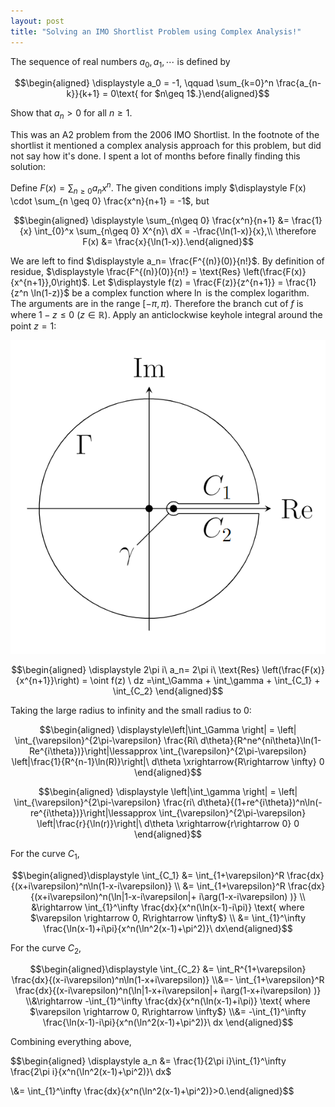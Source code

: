 ```yaml
---
layout: post
title: "Solving an IMO Shortlist Problem using Complex Analysis!"
---
```


The sequence of real numbers $a_0, a_1,\cdots$ is defined by

$$\begin{aligned} \displaystyle a_0 = -1, \qquad \sum_{k=0}^n \frac{a_{n-k}}{k+1} = 0\text{ for $n\geq 1$.}\end{aligned}$$

Show that $a_n>0$ for all $n\geq 1$.

This was an A2 problem from the 2006 IMO Shortlist. In the footnote of the shortlist it mentioned a complex analysis approach for this problem, but did not say how it's done. I spent a lot of months before finally finding this solution:

Define $\displaystyle F(x) = \sum_{n\geq 0} a_nx^n$. The given conditions imply $\displaystyle F(x) \cdot \sum_{n \geq 0} \frac{x^n}{n+1} = -1$, but

$$\begin{aligned} \displaystyle \sum_{n\geq 0} \frac{x^n}{n+1} &= \frac{1}{x} \int_{0}^x \sum_{n\geq 0} X^{n}\ dX = -\frac{\ln(1-x)}{x},\\
\therefore F(x) &= \frac{x}{\ln(1-x)}.\end{aligned}$$

We are left to find $\displaystyle a_n= \frac{F^{(n)}(0)}{n!}$. By definition of residue, $\displaystyle \frac{F^{(n)}(0)}{n!} = \text{Res} \left(\frac{F(x)}{x^{n+1}},0\right)$.
Let $\displaystyle f(z) = \frac{F(z)}{z^{n+1}} = \frac{1}{z^n \ln(1-z)}$ be a complex function where $\ln$ is the complex logarithm. The arguments are in the range $[-\pi,\pi)$. Therefore the branch cut of $f$ is where $1-z \leq 0 \ (z\in \mathbb{R})$. Apply an anticlockwise keyhole integral around the point $z=1$:

 ![The Contour](/downloads/coutour.png) 

$$\begin{aligned} \displaystyle 2\pi i\ a_n= 2\pi i\ \text{Res} \left(\frac{F(x)}{x^{n+1}}\right) = \oint f(z) \ dz =\int_\Gamma + \int_\gamma + \int_{C_1} + \int_{C_2} \end{aligned}$$

Taking the large radius to infinity and the small radius to 0:

$$\begin{aligned} \displaystyle\left|\int_\Gamma \right| = \left| \int_{\varepsilon}^{2\pi-\varepsilon} \frac{Ri\ d\theta}{R^ne^{ni\theta}\ln(1-Re^{i\theta})}\right|\lessapprox \int_{\varepsilon}^{2\pi-\varepsilon} \left|\frac{1}{R^{n-1}\ln(R)}\right|\ d\theta \xrightarrow{R\rightarrow \infty} 0 \end{aligned}$$

$$\begin{aligned} \displaystyle \left|\int_\gamma \right| = \left| \int_{\varepsilon}^{2\pi-\varepsilon} \frac{ri\ d\theta}{(1+re^{i\theta})^n\ln(-re^{i\theta})}\right|\lessapprox \int_{\varepsilon}^{2\pi-\varepsilon} \left|\frac{r}{\ln(r)}\right|\ d\theta \xrightarrow{r\rightarrow 0} 0 \end{aligned}$$

For the curve $C_1$,

$$\begin{aligned}\displaystyle \int_{C_1} &= \int_{1+\varepsilon}^R \frac{dx}{(x+i\varepsilon)^n\ln(1-x-i\varepsilon)}
\\ &= \int_{1+\varepsilon}^R \frac{dx}{(x+i\varepsilon)^n(\ln|1-x-i\varepsilon|+ i\arg(1-x-i\varepsilon) )}
\\ &\rightarrow \int_{1}^\infty \frac{dx}{x^n(\ln(x-1)-i\pi)} \text{ where $\varepsilon \rightarrow 0, R\rightarrow \infty$}
\\ &= \int_{1}^\infty \frac{\ln(x-1)+i\pi}{x^n(\ln^2(x-1)+\pi^2)}\ dx\end{aligned}$$

For the curve $C_2$,

$$\begin{aligned}\displaystyle \int_{C_2} &= \int_R^{1+\varepsilon} \frac{dx}{(x-i\varepsilon)^n\ln(1-x+i\varepsilon)}
\\&=- \int_{1+\varepsilon}^R \frac{dx}{(x-i\varepsilon)^n(\ln|1-x+i\varepsilon|+ i\arg(1-x+i\varepsilon) )}
\\&\rightarrow -\int_{1}^\infty \frac{dx}{x^n(\ln(x-1)+i\pi)} \text{ where $\varepsilon \rightarrow 0, R\rightarrow \infty$}
\\&= -\int_{1}^\infty \frac{\ln(x-1)-i\pi}{x^n(\ln^2(x-1)+\pi^2)}\ dx \end{aligned}$$

Combining everything above,

$$\begin{aligned} \displaystyle a_n &= \frac{1}{2\pi i}\int_{1}^\infty \frac{2\pi i}{x^n(\ln^2(x-1)+\pi^2)}\ dx$ </p>
\\&= \int_{1}^\infty \frac{dx}{x^n(\ln^2(x-1)+\pi^2)}>0.\end{aligned}$$
